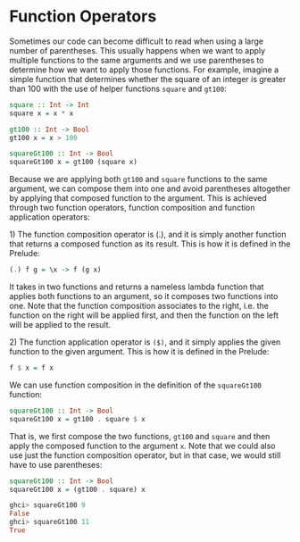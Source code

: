 # Function Operators

Sometimes our code can become difficult to read when using a large number of parentheses. This usually happens when we want to apply multiple functions to the same arguments and we use parentheses to determine how we want to apply those functions. For example, imagine a simple function that determines whether the square of an integer is greater than 100 with the use of helper functions `square` and `gt100`:

```haskell
square :: Int -> Int
square x = x * x

gt100 :: Int -> Bool
gt100 x = x > 100

squareGt100 :: Int -> Bool
squareGt100 x = gt100 (square x)
```

Because we are applying both `gt100` and `square` functions to the same argument, we can compose them into one and avoid parentheses altogether by applying that composed function to the argument. This is achieved through two function operators, function composition and function application operators:

1\) The function composition operator is (.), and it is simply another function that returns a composed function as its result. This is how it is defined in the Prelude:

```haskell
(.) f g = \x -> f (g x)
```

It takes in two functions and returns a nameless lambda function that applies both functions to an argument, so it composes two functions into one. Note that the function composition associates to the right, i.e. the function on the right will be applied first, and then the function on the left will be applied to the result.

2\) The function application operator is `($)`, and it simply applies the given function to the given argument. This is how it is defined in the Prelude:

```haskell
f $ x = f x
```

We can use function composition in the definition of the `squareGt100` function:

```haskell
squareGt100 :: Int -> Bool
squareGt100 x = gt100 . square $ x
```

That is, we first compose the two functions, `gt100` and `square` and then apply the composed function to the argument `x`. Note that we could also use just the function composition operator, but in that case, we would still have to use parentheses:

```haskell
squareGt100 :: Int -> Bool
squareGt100 x = (gt100 . square) x

ghci> squareGt100 9
False
ghci> squareGt100 11
True
```
